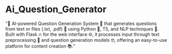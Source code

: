 # Ai_Question_Generator
"🤖 AI-powered Question Generation System 🚀 that generates questions from text or files (.txt, .pdf) 📄 using Python 🐍, T5, and NLP techniques 🧠. Built with Flask 🔥 for the web interface 🌐, it processes input through text preprocessing 🧹 and question generation models 🤓, offering an easy-to-use platform for content creation 📚."
